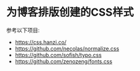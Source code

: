 # 为博客排版创建的CSS样式

参考以下项目:

- https://css.hanzi.co/
- https://github.com/necolas/normalize.css
- https://github.com/sofish/typo.css
- https://github.com/zenozeng/fonts.css
